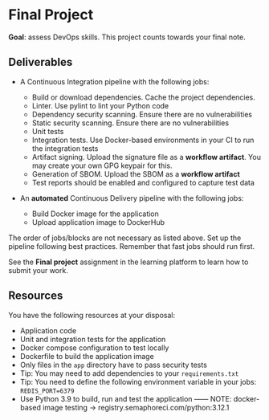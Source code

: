 # Final Project

**Goal**: assess DevOps skills. This project counts towards your final note.

## Deliverables

- A Continuous Integration pipeline with the following jobs:
  - Build or download dependencies. Cache the project dependencies.
  - Linter. Use pylint to lint your Python code
  - Dependency security scanning. Ensure there are no vulnerabilities
  - Static security scanning. Ensure there are no vulnerabilities
  - Unit tests
  - Integration tests. Use Docker-based environments in your CI to run the integration tests
  - Artifact signing. Upload the signature file as a **workflow artifact**. You may create your own GPG keypair for this.
  - Generation of SBOM. Upload the SBOM as a **workflow artifact**
  - Test reports should be enabled and configured to capture test data

- An **automated** Continuous Delivery pipeline with the following jobs:
  - Build Docker image for the application
  - Upload application image to DockerHub

The order of jobs/blocks are not necessary as listed above. Set up the pipeline following best practices. Remember that fast jobs should run first.

See the **Final project** assignment in the learning platform to learn how to submit your work.

## Resources

You have the following resources at your disposal:

- Application code
- Unit and integration tests for the application
- Docker compose configuration to test locally
- Dockerfile to build the application image
- Only files in the `app` directory have to pass security tests
- Tip: You may need to add dependencies to your `requirements.txt`
- Tip: You need to define the following environment variable in your jobs: `REDIS_PORT=6379`
- Use Python 3.9 to build, run and test the application —— NOTE: docker-based image testing -> registry.semaphoreci.com/python:3.12.1

